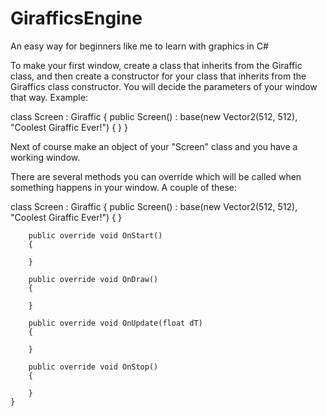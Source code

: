 # GirafficsEngine
An easy way for beginners like me to learn with graphics in C#

To make your first window, create a class that inherits from the Giraffic class, and then create a constructor for your class that inherits from
the Giraffics class constructor. You will decide the parameters of your window that way. Example:

class Screen : Giraffic
    {
        public Screen() : base(new Vector2(512, 512), "Coolest Giraffic Ever!") { }
    }
    
Next of course make an object of your "Screen" class and you have a working window.

There are several methods you can override which will be called when something happens in your window. A couple of these:

class Screen : Giraffic
    {
        public Screen() : base(new Vector2(512, 512), "Coolest Giraffic Ever!") { }

        public override void OnStart()
        {
            
        }

        public override void OnDraw()
        {
            
        }

        public override void OnUpdate(float dT)
        {
            
        }

        public override void OnStop()
        {
            
        }
    }
    
